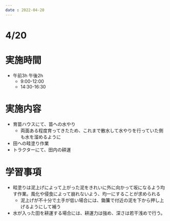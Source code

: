 ```yaml
---
date : 2022-04-20
---
```

# 4/20

# 実施時間

- 午前3h 午後2h
    - 9:00-12:00
    - 14:30-16:30

# 実施内容

- 育苗ハウスにて、苗への水やり
    - 両面ある程度育ってきたため、これまで散水して水やりを行っていた側も水を溜めるように
- 田への畦塗り作業
- トラクターにて、田内の耕運

# 学習事項

- 畦塗りは泥上げによって上がった泥をきれいに外に向かって坂になるよう均す作業。風化や侵食によって崩れないよう、均一にすることが求められる
    - 泥上げが不十分で土手が低い場合には、鋤簾で付近の泥を下から押し上げるようにして補う
- 水が入った田を耕運する場合には、耕運力は強め、深さは若干浅めで行う。
